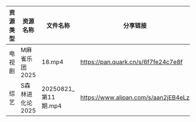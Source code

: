 | 资源类型 | 资源名称       | 文件名称              | 分享链接                                 | 更新时间                |
| ---- | ---------- | ----------------- | ------------------------------------ | ------------------- |
| 电视剧  | M麻雀乐团2025  | 18.mp4            | https://pan.quark.cn/s/6f7fe24c7e8f  | 2025-08-21 10:20:50 |
| 综艺   | S森林进化论2025 | 20250821_第11期.mp4 | https://www.alipan.com/s/aan2jEB4eLz | 2025-08-21 14:01:46 |
